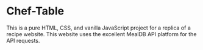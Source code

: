 # Chef-Table
This is a pure HTML, CSS, and vanilla JavaScript project for a replica of a recipe website. This website uses the excellent MealDB API platform for the API requests.
